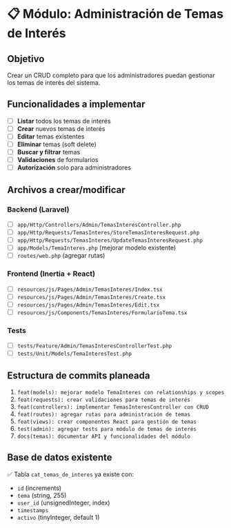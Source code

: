 # 📋 Módulo: Administración de Temas de Interés

## Objetivo
Crear un CRUD completo para que los administradores puedan gestionar los temas de interés del sistema.

## Funcionalidades a implementar
- [ ] **Listar** todos los temas de interés
- [ ] **Crear** nuevos temas de interés
- [ ] **Editar** temas existentes
- [ ] **Eliminar** temas (soft delete)
- [ ] **Buscar y filtrar** temas
- [ ] **Validaciones** de formularios
- [ ] **Autorización** solo para administradores

## Archivos a crear/modificar

### Backend (Laravel)
- [ ] `app/Http/Controllers/Admin/TemasInteresController.php`
- [ ] `app/Http/Requests/TemasInteres/StoreTemasInteresRequest.php`
- [ ] `app/Http/Requests/TemasInteres/UpdateTemasInteresRequest.php`
- [ ] `app/Models/TemaInteres.php` (mejorar modelo existente)
- [ ] `routes/web.php` (agregar rutas)

### Frontend (Inertia + React)
- [ ] `resources/js/Pages/Admin/TemasInteres/Index.tsx`
- [ ] `resources/js/Pages/Admin/TemasInteres/Create.tsx`
- [ ] `resources/js/Pages/Admin/TemasInteres/Edit.tsx`
- [ ] `resources/js/Components/TemasInteres/FormularioTema.tsx`

### Tests
- [ ] `tests/Feature/Admin/TemasInteresControllerTest.php`
- [ ] `tests/Unit/Models/TemaInteresTest.php`

## Estructura de commits planeada
1. `feat(models): mejorar modelo TemaInteres con relationships y scopes`
2. `feat(requests): crear validaciones para temas de interés`
3. `feat(controllers): implementar TemasInteresController con CRUD`
4. `feat(routes): agregar rutas para administración de temas`
5. `feat(views): crear componentes React para gestión de temas`
6. `test(admin): agregar tests para módulo de temas de interés`
7. `docs(temas): documentar API y funcionalidades del módulo`

## Base de datos existente
✅ Tabla `cat_temas_de_interes` ya existe con:
- `id` (increments)
- `tema` (string, 255)
- `user_id` (unsignedInteger, index)
- `timestamps`
- `activo` (tinyInteger, default 1)
